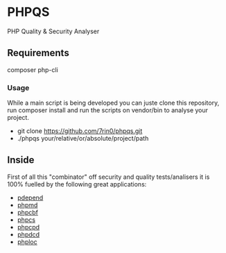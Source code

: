 # PHPQS
PHP Quality & Security Analyser

## Requirements
composer
php-cli

### Usage
While a main script is being developed you can juste clone this repository, run composer install and run the scripts on vendor/bin to analyse your project.
- git clone https://github.com/7rin0/phpqs.git
- ./phpqs your/relative/or/absolute/project/path

## Inside
First of all this "combinator" off security and quality tests/analisers it is 100% fuelled by the following great applications:
- [pdepend](https://github.com/pdepend/pdepend)
- [phpmd](https://github.com/phpmd/phpmd)
- [phpcbf](https://github.com/squizlabs/PHP_CodeSniffer)
- [phpcs](https://github.com/squizlabs/PHP_CodeSniffer)
- [phpcpd](https://github.com/sebastianbergmann/phpcpd)
- [phpdcd](https://github.com/sebastianbergmann/phpdcd)
- [phploc](https://github.com/sebastianbergmann/phploc)
